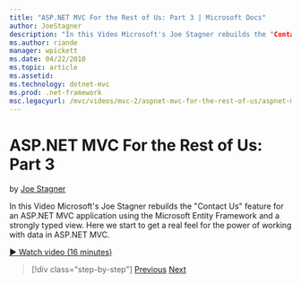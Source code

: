 ```yaml
---
title: "ASP.NET MVC For the Rest of Us: Part 3 | Microsoft Docs"
author: JoeStagner
description: "In this Video Microsoft's Joe Stagner rebuilds the "Contact Us" feature for an ASP.NET MVC application using the Microsoft Entity Framework and a strongly ty..."
ms.author: riande
manager: wpickett
ms.date: 04/22/2010
ms.topic: article
ms.assetid: 
ms.technology: dotnet-mvc
ms.prod: .net-framework
msc.legacyurl: /mvc/videos/mvc-2/aspnet-mvc-for-the-rest-of-us/aspnet-mvc-for-the-rest-of-us-part-3
---
```

ASP.NET MVC For the Rest of Us: Part 3
====================
by [Joe Stagner](https://github.com/JoeStagner)

In this Video Microsoft's Joe Stagner rebuilds the "Contact Us" feature for an ASP.NET MVC application using the Microsoft Entity Framework and a strongly typed view. Here we start to get a real feel for the power of working with data in ASP.NET MVC.

[&#9654; Watch video (16 minutes)](https://channel9.msdn.com/Blogs/ASP-NET-Site-Videos/aspnet-mvc-for-the-rest-of-us-part-3)

>[!div class="step-by-step"] [Previous](aspnet-mvc-for-the-rest-of-us-part-2.md) [Next](aspnet-mvc-for-the-rest-of-us-part-4.md)